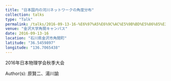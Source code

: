 ```yaml
---
title: "日本国内の河川ネットワークの角度分布"
collection: talks
type: "Talk"
permalink: /talks/2016-09-13-16-%E6%97%A5%E6%9C%AC%E5%9B%BD%E5%86%85%E3%81%AE%E6%B2%B3%E5%B7%9D%E3%83%8D%E3%83%83%E3%83%88%E3%83%AF%E3%83%BC%E3%82%AF%E3%81%AE%E8%A7%92%E5%BA%A6%E5%88%86%E5%B8%83
venue: "金沢大学角間キャンパス"
date: 2016-09-13-16
location: "石川県金沢市角間町"
latitude: "36.5459897"
longitude: "136.7065438"
---
```


2016年日本物理学会秋季大会

Author(s): 原賢二、湯川諭
